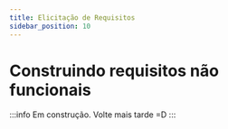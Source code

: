 ```yaml
---
title: Elicitação de Requisitos
sidebar_position: 10
---
```


# Construindo requisitos não funcionais
:::info
Em construção. Volte mais tarde =D 
:::

## 
